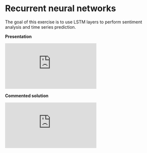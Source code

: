 # Recurrent neural networks

The goal of this exercise is to use LSTM layers to perform sentiment analysis and time series prediction.

**Presentation**

<div class="embed-container">
  <iframe src="https://www.youtube.com/embed/MY1ZSWcG5Mc" frameborder="0" allowfullscreen></iframe>
</div>

**Commented solution**

<div class="embed-container">
  <iframe src="https://www.youtube.com/embed/9h68UbQpqqc" frameborder="0" allowfullscreen></iframe>
</div>
